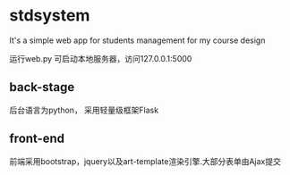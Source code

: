 # stdsystem
It's a simple web app for students management for my course design

运行web.py 可启动本地服务器，访问127.0.0.1:5000

## back-stage
后台语言为python， 采用轻量级框架Flask

## front-end
前端采用bootstrap，jquery以及art-template渲染引擎.大部分表单由Ajax提交